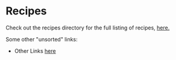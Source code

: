 # Recipes

Check out the recipes directory for the full listing of recipes, [here.](./recipes/)


Some other "unsorted" links:
- Other Links [here](./links.md)
